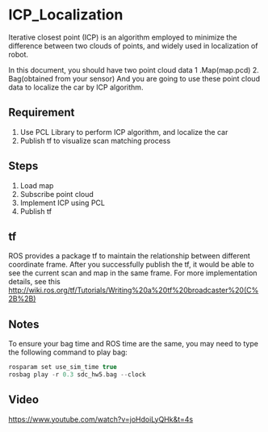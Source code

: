 # ICP_Localization
Iterative closest point (ICP) is an algorithm employed to minimize the difference between two clouds of points, and widely used in localization of robot.

In this document, you should have two point cloud data
1 .Map(map.pcd)
2. Bag(obtained from your sensor)
And you are going to use these point cloud data to localize the car by ICP algorithm.

## Requirement
1. Use PCL Library to perform ICP algorithm, and localize the car
2. Publish tf to visualize scan matching process

## Steps
1. Load map 
2. Subscribe point cloud 
3. Implement ICP using PCL 
4. Publish tf

## tf
ROS provides a package tf to maintain the relationship between different coordinate frame. After you successfully publish the tf, it would be able to see the current scan and map in the same frame.
For more implementation details, see this
http://wiki.ros.org/tf/Tutorials/Writing%20a%20tf%20broadcaster%20(C%2B%2B)

## Notes
To ensure your bag time and ROS time are the same, you may need to type the following command to play bag: 
```c++
rosparam set use_sim_time true
rosbag play -r 0.3 sdc_hw5.bag --clock
```

## Video
https://www.youtube.com/watch?v=joHdoiLyQHk&t=4s


